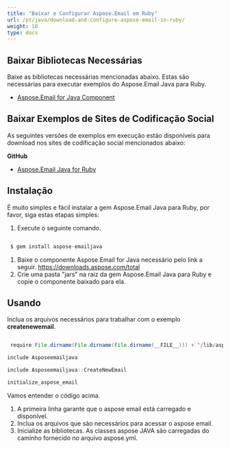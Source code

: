 ```yaml
---
title: "Baixar e Configurar Aspose.Email em Ruby"
url: /pt/java/download-and-configure-aspose-email-in-ruby/
weight: 10
type: docs
---
```



## **Baixar Bibliotecas Necessárias**
Baixe as bibliotecas necessárias mencionadas abaixo. Estas são necessárias para executar exemplos do Aspose.Email Java para Ruby.

- [Aspose.Email for Java Component](https://downloads.aspose.com/total)
## **Baixar Exemplos de Sites de Codificação Social**
As seguintes versões de exemplos em execução estão disponíveis para download nos sites de codificação social mencionados abaixo:

**GitHub**

- [Aspose.Email Java for Ruby](https://github.com/aspose-email/Aspose.Email-for-Java/tree/master/Plugins/Aspose_Email_Java_for_Ruby)
## **Instalação**
É muito simples e fácil instalar a gem Aspose.Email Java para Ruby, por favor, siga estas etapas simples:

1. Execute o seguinte comando.

``` java

 $ gem install aspose-emailjava

```

1. Baixe o componente Aspose.Email for Java necessário pelo link a seguir.
   <https://downloads.aspose.com/total>
1. Crie uma pasta "jars" na raiz da gem Aspose.Email Java para Ruby e copie o componente baixado para ela.
## **Usando**
Inclua os arquivos necessários para trabalhar com o exemplo **createnewemail**.

``` java

 require File.dirname(File.dirname(File.dirname(__FILE__))) + '/lib/aspose-emailjava'

include Asposeemailjava

include Asposeemailjava::CreateNewEmail

initialize_aspose_email

```

Vamos entender o código acima.

1. A primeira linha garante que o aspose email está carregado e disponível.
1. Inclua os arquivos que são necessários para acessar o aspose email.
1. Inicialize as bibliotecas. As classes aspose JAVA são carregadas do caminho fornecido no arquivo aspose.yml.